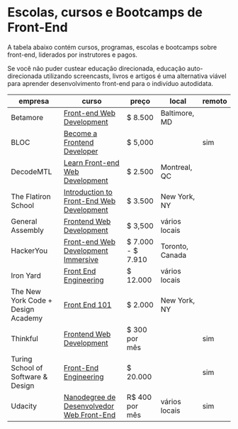 # Escolas, cursos e Bootcamps de Front-End

A tabela abaixo contém cursos, programas, escolas e bootcamps sobre front-end, liderados por instrutores e pagos.

Se você não puder custear educação direcionada, educação auto-direcionada utilizando screencasts, livros e artigos é uma alternativa viável para aprender desenvolvimento front-end para o indivíduo autodidata.

<table>
    <thead>
        <tr>
            <th data-field="company">empresa</th>
            <th data-field="model">curso</th>
            <th data-field="year">preço</th>
            <th data-field="onsite">local</th>
            <th data-field="remote">remoto</th>
        </tr>
    </thead>
    <tbody>
        <tr>
            <td>Betamore</td>
            <td><a target="_blank" href="http://betamore.com/academy/front-end-web-development/">Front-end Web Development</a></td>
            <td>$ 8.500</td>
            <td>Baltimore, MD</td>
            <td></td>
        </tr>
        <tr>
            <td>BLOC</td>
            <td><a target="_blank" href="https://www.bloc.io/frontend-development-bootcamp">Become a Frontend Developer</a></td>
            <td>$ 5,000</td>
            <td></td>
            <td>sim</td>
        </tr>
        <tr>
            <td>DecodeMTL</td>
            <td><a target="_blank" href="http://www.decodemtl.com/">Learn Front-end Web Development</a></td>
            <td>$ 2.500</td>
            <td>Montreal, QC</td>
            <td></td>
        </tr>
        <tr>
            <td>The Flatiron School</td>
            <td><a target="_blank" href="http://flatironschool.com/frontend">Introduction to Front-End Web Development</a></td>
            <td>$ 3.500</td>
            <td>New York, NY</td>
            <td></td>
        </tr>
        <tr>
            <td>General Assembly</td>
            <td><a target="_blank" href="https://generalassemb.ly/education/front-end-web-development">Frontend Web Development</a></td>
            <td>$ 3,500</td>
            <td>vários locais</td>
            <td></td>
        </tr>
        <tr>
            <td>HackerYou</td>
            <td><a target="_blank" href="http://hackeryou.com/front-end-web-development-immersive/">Front-end Web Development Immersive</a></td>
            <td>$ 7.000 - $ 7.910</td>
            <td>Toronto, Canada</td>
            <td></td>
        </tr>
        <tr>
            <td>Iron Yard</td>
            <td><a target="_blank" href="https://www.theironyard.com/courses.html#front-end-engineering">Front End Engineering</a></td>
            <td>$ 12.000</td>
            <td>vários locais</td>
            <td></td>
        </tr>
        <tr>
            <td>The New York Code + Design Academy</td>
            <td><a target="_blank" href="http://nycda.com/classes/front-end-101/">Front End 101</a></td>
            <td>$ 2.000</td>
            <td>New York, NY</td>
            <td></td>
        </tr>
        <tr>
            <td>Thinkful</td>
            <td><a target="_blank" href="http://www.thinkful.com/courses/learn-web-development-online">Frontend Web Development</a></td>
            <td>$ 300 por mês</td>
            <td></td>
            <td>sim</td>
        </tr>
        <tr>
            <td>Turing School of Software & Design</td>
            <td><a target="_blank" href="https://www.turing.io/programs/front-end-engineering">Front-End Engineering</a></td>
            <td>$ 20.000</td>
            <td></td>
            <td>sim</td>
        </tr>
        <tr>
            <td>Udacity</td>
            <td><a target="_blank" href="https://br.udacity.com/course/front-end-web-developer-nanodegree--nd001/">Nanodegree de Desenvolvedor Web Front-End</a></td>
            <td>R$ 400 por mês</td>
            <td>vários locais</td>
            <td>sim</td>
        </tr>
    </tbody>
</table>
